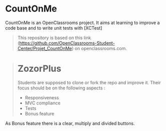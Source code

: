 # CountOnMe 

CountOnMe is an OpenClassrooms project. 
It aims at learning to improve a code base and to write unit tests with [XCTest]


> This repository is based on this link (https://github.com/OpenClassrooms-Student-Center/Projet_CountOnMe) on openclassrooms.com.


> # ZozorPlus
>
> Students are supposed to clone or fork the repo and improve it. Their focus should be on the following aspects :
>
> - Responsiveness
> - MVC compliance
> - Tests
> - Bonus feature



As Bonus feature there is a clear, multiply and divided buttons.
